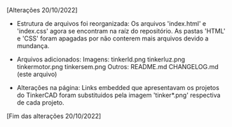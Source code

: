 [Alterações 20/10/2022]

- Estrutura de arquivos foi reorganizada:
    Os arquivos 'index.html' e 'index.css' agora se encontram na raíz do repositório.
    As pastas 'HTML' e 'CSS' foram apagadas por não conterem mais arquivos devido a mundança.

- Arquivos adicionados:
    Imagens: 
        tinkerld.png 
        tinkerluz.png
        tinkermotor.png
        tinkersem.png
    Outros:
        README.md
        CHANGELOG.md (este arquivo)

- Alterações na página:
    Links embedded que apresentavam os projetos do TinkerCAD foram substituidos pela imagem 'tinker*.png' respectiva de cada projeto.

[Fim das alterações 20/10/2022]